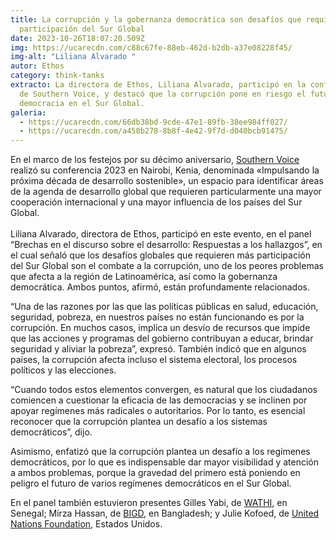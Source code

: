 ```yaml
---
title: La corrupción y la gobernanza democrática son desafíos que requieren más
  participación del Sur Global
date: 2023-10-26T18:07:20.509Z
img: https://ucarecdn.com/c88c67fe-88eb-462d-b2db-a37e08228f45/
img-alt: "Liliana Alvarado "
autor: Ethos
category: think-tanks
extracto: La directora de Ethos, Liliana Alvarado, participó en la conferencia
  de Southern Voice, y destacó que la corrupción pone en riesgo el futuro de la
  democracia en el Sur Global.
galeria:
  - https://ucarecdn.com/66db38bd-9cde-47e1-89fb-38ee984ff027/
  - https://ucarecdn.com/a458b278-8b8f-4e42-9f7d-d040bcb91475/
---
```

En el marco de los festejos por su décimo aniversario, [Southern Voice](https://southernvoice.org/) realizó su conferencia 2023 en Nairobi, Kenia, denominada «Impulsando la próxima década de desarrollo sostenible», un espacio para identificar áreas de la agenda de desarrollo global que requieren particularmente una mayor cooperación internacional y una mayor influencia de los países del Sur Global.\
\
Liliana Alvarado, directora de Ethos, participó en este evento, en el panel “Brechas en el discurso sobre el desarrollo: Respuestas a los hallazgos”, en el cual señaló que los desafíos globales que requieren más participación del Sur Global son el combate a la corrupción, uno de los peores problemas que afecta a la región de Latinoamérica, así como la gobernanza democrática. Ambos puntos, afirmó, están profundamente relacionados.

“Una de las razones por las que las políticas públicas en salud, educación, seguridad, pobreza, en nuestros países no están funcionando es por la corrupción. En muchos casos, implica un desvío de recursos que impide que las acciones y programas del gobierno contribuyan a educar, brindar seguridad y aliviar la pobreza”, expresó. También indicó que en algunos países, la corrupción afecta incluso el sistema electoral, los procesos políticos y las elecciones.

“Cuando todos estos elementos convergen, es natural que los ciudadanos comiencen a cuestionar la eficacia de las democracias y se inclinen por apoyar regímenes más radicales o autoritarios. Por lo tanto, es esencial reconocer que la corrupción plantea un desafío a los sistemas democráticos”, dijo.

Asimismo, enfatizó que la corrupción plantea un desafío a los regímenes democráticos, por lo que es indispensable dar mayor visibilidad y atención a ambos problemas, porque la gravedad del primero está poniendo en peligro el futuro de varios regímenes democráticos en el Sur Global.

En el panel también estuvieron presentes Gilles Yabi, de [WATHI](http://www.wathi.org), en Senegal; Mirza Hassan, de [BIGD](https://bigd.bracu.ac.bd/), en Bangladesh; y Julie Kofoed, de [United Nations Foundation](https://unfoundation.org/), Estados Unidos.